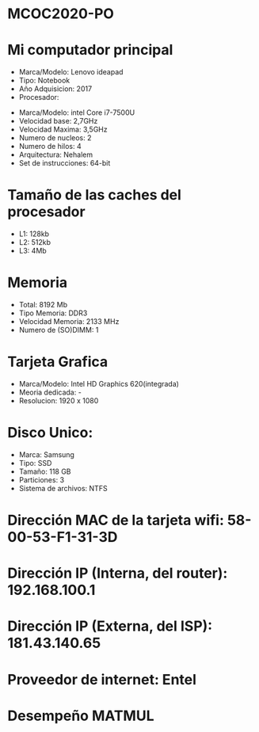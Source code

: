 # MCOC2020-PO

# Mi computador principal

* Marca/Modelo: Lenovo ideapad
* Tipo: Notebook
* Año Adquisicion: 2017
* Procesador:
+ Marca/Modelo: intel Core i7-7500U
+ Velocidad base: 2,7GHz
+ Velocidad Maxima: 3,5GHz
+ Numero de nucleos: 2
+ Numero de hilos: 4
+ Arquitectura: Nehalem
+ Set de instrucciones: 64-bit
# Tamaño de las caches del procesador
+ L1: 128kb
+ L2: 512kb
+ L3: 4Mb
# Memoria
+ Total: 8192 Mb
+ Tipo Memoria: DDR3
+ Velocidad Memoria: 2133 MHz
+ Numero de (SO)DIMM: 1
# Tarjeta Grafica
+ Marca/Modelo: Intel HD Graphics 620(integrada)
+ Meoria dedicada: -
+ Resolucion: 1920 x 1080
# Disco Unico:
+ Marca: Samsung 
+ Tipo: SSD
+ Tamaño: 118 GB
+ Particiones: 3
+ Sistema de archivos: NTFS
# Dirección MAC de la tarjeta wifi: 58-00-53-F1-31-3D
# Dirección IP (Interna, del router): 192.168.100.1 
# Dirección IP (Externa, del ISP): 181.43.140.65
# Proveedor de internet: Entel

# Desempeño MATMUL
